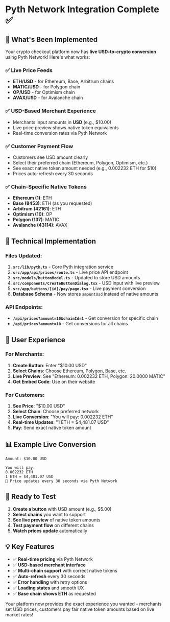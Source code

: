 # Pyth Network Integration Complete ✅

## 🎉 What's Been Implemented

Your crypto checkout platform now has **live USD-to-crypto conversion** using Pyth Network! Here's what works:

### ✅ **Live Price Feeds**
- **ETH/USD** - for Ethereum, Base, Arbitrum chains
- **MATIC/USD** - for Polygon chain  
- **OP/USD** - for Optimism chain
- **AVAX/USD** - for Avalanche chain

### ✅ **USD-Based Merchant Experience**
- Merchants input amounts in **USD** (e.g., $10.00)
- Live price preview shows native token equivalents
- Real-time conversion rates via Pyth Network

### ✅ **Customer Payment Flow**
- Customers see USD amount clearly
- Select their preferred chain (Ethereum, Polygon, Optimism, etc.)
- See exact native token amount needed (e.g., 0.002232 ETH for $10)
- Prices auto-refresh every 30 seconds

### ✅ **Chain-Specific Native Tokens**
- **Ethereum (1)**: ETH
- **Base (8453)**: ETH (as you requested)
- **Arbitrum (42161)**: ETH  
- **Optimism (10)**: OP
- **Polygon (137)**: MATIC
- **Avalanche (43114)**: AVAX

## 🔧 **Technical Implementation**

### **Files Updated:**
1. **`src/lib/pyth.ts`** - Core Pyth integration service
2. **`src/app/api/prices/route.ts`** - Live price API endpoint
3. **`src/models/buttonModel.ts`** - Updated to store USD amounts
4. **`src/components/CreateButtonDialog.tsx`** - USD input with live preview
5. **`src/app/buttons/[id]/pay/page.tsx`** - Live payment conversion
6. **Database Schema** - Now stores `amountUsd` instead of native amounts

### **API Endpoints:**
- **`/api/prices?amount=10&chainId=1`** - Get conversion for specific chain
- **`/api/prices?amount=10`** - Get conversions for all chains

## 🎯 **User Experience**

### **For Merchants:**
1. **Create Button**: Enter "$10.00 USD"
2. **Select Chains**: Choose Ethereum, Polygon, Base, etc.
3. **Live Preview**: See "Ethereum: 0.002232 ETH, Polygon: 20.0000 MATIC"
4. **Get Embed Code**: Use on their website

### **For Customers:**
1. **See Price**: "$10.00 USD"
2. **Select Chain**: Choose preferred network
3. **Live Conversion**: "You will pay: 0.002232 ETH"
4. **Real-time Updates**: "1 ETH = $4,481.07 USD"
5. **Pay**: Send exact native token amount

## 📊 **Example Live Conversion**

```
Amount: $10.00 USD

You will pay:
0.002232 ETH
1 ETH = $4,481.07 USD
🔄 Price updates every 30 seconds via Pyth Network
```

## 🚀 **Ready to Test**

1. **Create a button** with USD amount (e.g., $5.00)
2. **Select chains** you want to support
3. **See live preview** of native token amounts
4. **Test payment flow** on different chains
5. **Watch prices update** automatically

## 💡 **Key Features**

- ✅ **Real-time pricing** via Pyth Network
- ✅ **USD-based merchant interface** 
- ✅ **Multi-chain support** with correct native tokens
- ✅ **Auto-refresh** every 30 seconds
- ✅ **Error handling** with retry options
- ✅ **Loading states** and smooth UX
- ✅ **Base chain shows ETH** as requested

Your platform now provides the exact experience you wanted - merchants set USD prices, customers pay fair native token amounts based on live market rates!
